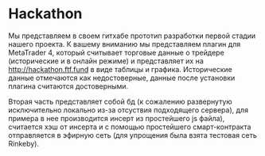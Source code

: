 # Hackathon

Мы представляем в своем гитхабе прототип разработки первой стадии нашего проекта. К вашему вниманию мы представляем плагин для MetaTrader 4, который считывает торговые данные о трейдере (исторические и в онлайн режиме) и представляет их на http://hackathon.ftf.fund в виде таблицы и графика. Исторические данные отмечаются как недостоверные, данные после установки плагина считаются достоверными.

Вторая часть представляет собой бд (к сожалению развернутую исключительно локально из-за отсуствия подходящего сервера), для примера в нее производится инсерт из простейшего js файла), считается хэш от инсерта и с помощью простейшего смарт-контракта отправляется в эфирную сеть (для упрощения была взята тестовая сеть Rinkeby).
